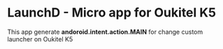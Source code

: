 # LaunchD - Micro app for Oukitel K5
This app generate **andoroid.intent.action.MAIN** for change custom launcher on Oukitel K5
